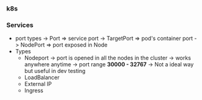 ### k8s

### Services
* port types
  -> Port => service port
  -> TargetPort => pod's container port 
  -> NodePort => port exposed in Node
* Types
  * Nodeport
    -> port is opened in all the nodes in the cluster
    -> works anywhere anytime
    -> port range **30000 - 32767**
    -> Not a ideal way but useful in dev testing
  * LoadBalancer
  * External IP
  * Ingress     
